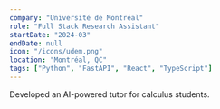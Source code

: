 ```yaml
---
company: "Université de Montréal"
role: "Full Stack Research Assistant"
startDate: "2024-03"
endDate: null
icon: "/icons/udem.png"
location: "Montréal, QC"
tags: ["Python", "FastAPI", "React", "TypeScript"]
---
```

Developed an AI-powered tutor for calculus students.
